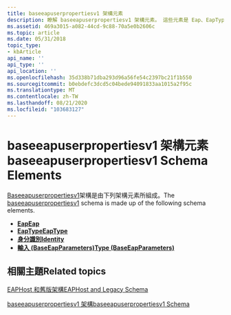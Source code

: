 ```yaml
---
title: baseeapuserpropertiesv1 架構元素
description: 瞭解 baseeapuserpropertiesv1 架構元素。 這些元素是 Eap、EapType、Identity 和 Type (BaseEapParameters) 。
ms.assetid: 469a3015-a082-44cd-9c88-70a5e0b2606c
ms.topic: article
ms.date: 05/31/2018
topic_type:
- kbArticle
api_name: ''
api_type: ''
api_location: ''
ms.openlocfilehash: 35d338b71dba293d96a56fe54c2397bc21f1b550
ms.sourcegitcommit: b0ebdefc3dcd5c04bede94091833aa1015a2f95c
ms.translationtype: MT
ms.contentlocale: zh-TW
ms.lasthandoff: 08/21/2020
ms.locfileid: "103683127"
---
```

# <a name="baseeapuserpropertiesv1-schema-elements"></a><span data-ttu-id="2a615-104">baseeapuserpropertiesv1 架構元素</span><span class="sxs-lookup"><span data-stu-id="2a615-104">baseeapuserpropertiesv1 Schema Elements</span></span>

<span data-ttu-id="2a615-105">[Baseeapuserpropertiesv1](baseeapuserpropertiesv1schema-schema.md)架構是由下列架構元素所組成。</span><span class="sxs-lookup"><span data-stu-id="2a615-105">The [baseeapuserpropertiesv1](baseeapuserpropertiesv1schema-schema.md) schema is made up of the following schema elements.</span></span>

-   [<span data-ttu-id="2a615-106">**Eap**</span><span class="sxs-lookup"><span data-stu-id="2a615-106">**Eap**</span></span>](baseeapuserpropertiesv1schema-eap-element.md)
-   [<span data-ttu-id="2a615-107">**EapType**</span><span class="sxs-lookup"><span data-stu-id="2a615-107">**EapType**</span></span>](baseeapuserpropertiesv1schema-eaptype-element.md)
-   [<span data-ttu-id="2a615-108">**身分識別**</span><span class="sxs-lookup"><span data-stu-id="2a615-108">**Identity**</span></span>](baseeapuserpropertiesv1schema-identity-element.md)
-   [<span data-ttu-id="2a615-109">**輸入 (BaseEapParameters)**</span><span class="sxs-lookup"><span data-stu-id="2a615-109">**Type (BaseEapParameters)**</span></span>](baseeapuserpropertiesv1schema-type-baseeapparameters-element.md)

## <a name="related-topics"></a><span data-ttu-id="2a615-110">相關主題</span><span class="sxs-lookup"><span data-stu-id="2a615-110">Related topics</span></span>

<dl> <dt>

[<span data-ttu-id="2a615-111">EAPHost 和舊版架構</span><span class="sxs-lookup"><span data-stu-id="2a615-111">EAPHost and Legacy Schema</span></span>](eaphost-schemas.md)
</dt> <dt>

[<span data-ttu-id="2a615-112">baseeapuserpropertiesv1 架構</span><span class="sxs-lookup"><span data-stu-id="2a615-112">baseeapuserpropertiesv1 Schema</span></span>](baseeapuserpropertiesv1schema-schema.md)
</dt> </dl>

 

 




